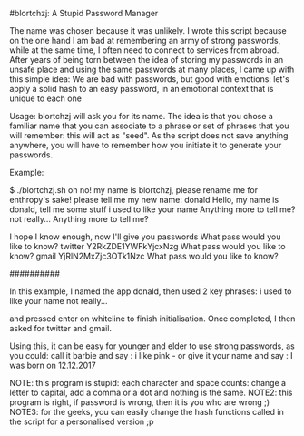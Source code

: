 #blortchzj: 
A Stupid Password Manager

The name was chosen because it was unlikely.
I wrote this script because on the one hand I am bad at remembering an army of strong passwords, while at the same time, I often need to connect to services from abroad.
After years of being torn between the idea of storing my passwords in an unsafe place and using the same passwords at many places, I came up with this simple idea:
We are bad with passwords, but good with emotions: let's apply a solid hash to an easy password, in an emotional context that is unique to each one

Usage:
blortchzj will ask you for its name.
The idea is that you chose a familiar name that you can associate to a phrase or set of phrases that you will remember: this will act as "seed".
As the script does not save anything anywhere, you will have to remember how you initiate it to generate your passwords.

Example: 

$ ./blortchzj.sh 
oh no! my name is blortchzj, please rename me for enthropy's sake!
please tell me my new name:
donald
Hello, my name is donald, tell me some stuff
i used to like your name
Anything more to tell me?
not really...
Anything more to tell me?

I hope I know enough, now I'll give you passwords
What pass would you like to know?
twitter
Y2RkZDE1YWFkYjcxNzg 
What pass would you like to know?
gmail
YjRlN2MxZjc3OTk1Nzc 
What pass would you like to know?

##########

In this example, I named the app donald, then used 2 key phrases:
i used to like your name
not really...


and pressed enter on whiteline to finish initialisation.
Once completed, I then asked for twitter and gmail.


Using this, it can be easy for younger and elder to use strong passwords, as you could:
call it barbie and say : i like pink  - or
give it your name and say : I was born on 12.12.2017


NOTE:  this program is stupid: each character and space counts: change a letter to capital, add a comma or a dot and nothing is the same.
NOTE2: this program is right, if password is wrong, then it is you who are wrong ;)
NOTE3: for the geeks, you can easily change the hash functions called in the script for a personalised version ;p
